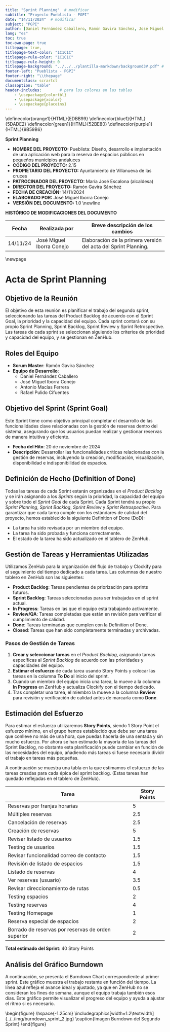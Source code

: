 ```yaml
---
title: "Sprint Planning"  # modificar
subtitle: "Proyecto Pueblista - PGPI"
date: "14/11/2024"  # modificar
subject: "PGPI"
author: [Daniel Fernández Caballero, Ramón Gavira Sánchez, José Miguel Iborra Conejo, Antonio Macías Ferrera, Rafael Pulido Cifuentes]
lang: "es"
toc: true
toc-own-page: true
titlepage: true,
titlepage-text-color: "1C1C1C"
titlepage-rule-color: "1C1C1C"
titlepage-rule-height: 0
titlepage-background: "../../../plantilla-markdown/background3V.pdf" # modificar si el doc es horizontal
footer-left: "Pueblista - PGPI"
footer-right: "\\thepage"
documentclass: scrartcl
classoption: "table"        
header-includes:        # para los colores en las tablas
    - \usepackage{colortbl}
    - \usepackage{xcolor}
    - \usepackage{placeins}
---
```

\definecolor{orange1}{HTML}{EDBB99}
\definecolor{blue1}{HTML}{5DADE2}
\definecolor{green1}{HTML}{52BE80}
\definecolor{purple1}{HTML}{9B59B6}

**Sprint Planning**

- **NOMBRE DEL PROYECTO:** Pueblista: Diseño, desarrollo e implantación de una aplicación web para la reserva de espacios públicos en pequeños municipios andaluces 
- **CÓDIGO DEL PROYECTO:** 2.15
- **PROPIETARIO DEL PROYECTO:** Ayuntamiento de Villanueva de las cruces
- **PATROCINADOR DEL PROYECTO:** María José Escalona (alcaldesa)
- **DIRECTOR DEL PROYECTO:** Ramón Gavira Sánchez
- **FECHA DE CREACIÓN:** 14/11/2024
- **ELABORADO POR:** José Miguel Iborra Conejo
- **VERSIÓN DEL DOCUMENTO:** 1.0
 \newline

**HISTÓRICO DE MODIFICACIONES DEL DOCUMENTO** 

| Fecha       | Realizada por | Breve descripción de los cambios |
|-------------|---------------|----------------------------------|
|14/11/24     | José Miguel Iborra Conejo     | Elaboración de la primera versión del acta del Sprint Planning. |

\newpage

# Acta de Sprint Planning

## Objetivo de la Reunión

El objetivo de esta reunión es planificar el trabajo del segundo sprint, seleccionando las tareas del Product Backlog de acuerdo con el Sprint Goal, la prioridad y la capacidad del equipo. Cada sprint contará con su propio Sprint Planning, Sprint Backlog, Sprint Review y Sprint Retrospective. Las tareas de cada sprint se seleccionan siguiendo los criterios de prioridad y capacidad del equipo, y se gestionan en ZenHub.

## Roles del Equipo

- **Scrum Master**: Ramón Gavira Sánchez
- **Equipo de Desarrollo**:
  - Daniel Fernández Caballero
  - José Miguel Iborra Conejo
  - Antonio Macías Ferrera
  - Rafael Pulido Cifuentes

## Objetivo del Sprint (Sprint Goal)

Este Sprint tiene como objetivo principal completar el desarrollo de las funcionalidades clave relacionadas con la gestión de reservas dentro del sistema, asegurando que los usuarios puedan realizar y gestionar reservas de manera intuitiva y eficiente.

- **Fecha del Hito**: 20 de noviembre de 2024  
- **Descripción**: Desarrollar las funcionalidades críticas relacionadas con la gestión de reservas, incluyendo la creación, modificación, visualización, disponibilidad e indisponibilidad de espacios.

## Definición de Hecho (Definition of Done)

Todas las tareas de cada Sprint estarán organizadas en el *Product Backlog* y se irán asignando a los *Sprints* según la prioridad, la capacidad del equipo y sobre todo el *Sprint Goal* de cada Sprint. Cada Sprint tendrá su propio *Sprint Planning*, *Sprint Backlog*, *Sprint Review* y *Sprint Retrospective*. Para garantizar que cada tarea cumple con los estándares de calidad del proyecto, hemos establecido la siguiente Definition of Done (DoD):

- La tarea ha sido revisada por un miembro del equipo.
- La tarea ha sido probada y funciona correctamente.
- El estado de la tarea ha sido actualizado en el tablero de ZenHub.

## Gestión de Tareas y Herramientas Utilizadas

Utilizamos ZenHub para la organización del flujo de trabajo y Clockify para el seguimiento del tiempo dedicado a cada tarea. Las columnas de nuestro tablero en ZenHub son las siguientes:

- **Product Backlog**: Tareas pendientes de priorización para sprints futuros.
- **Sprint Backlog**: Tareas seleccionadas para ser trabajadas en el sprint actual.
- **In Progress**: Tareas en las que el equipo está trabajando activamente.
- **Review/QA**: Tareas completadas que están en revisión para verificar el cumplimiento de calidad.
- **Done**: Tareas terminadas que cumplen con la Definition of Done.
- **Closed**: Tareas que han sido completamente terminadas y archivadas.

### Pasos de Gestión de Tareas

1. **Crear y seleccionar tareas** en el *Product Backlog*, asignando tareas específicas al *Sprint Backlog* de acuerdo con las prioridades y capacidades del equipo.
2. **Estimar el esfuerzo** de cada tarea usando Story Points y colocar las tareas en la columna **To Do** al inicio del sprint.
3. Cuando un miembro del equipo inicia una tarea, la mueve a la columna **In Progress** en ZenHub y actualiza Clockify con el tiempo dedicado.
4. Tras completar una tarea, el miembro la mueve a la columna **Review** para revisión y verificación de calidad antes de marcarla como **Done**.

## Estimación del Esfuerzo

Para estimar el esfuerzo utilizaremos **Story Points**, siendo 1 Story Point el esfuerzo mínimo, en el grupo hemos establecido que debe ser una tarea que conlleve no más de una hora, que puedas hacerla de una sentada y sin mucho esfuerzo. Por ahora se han estimado la mayoría de las tareas del Sprint Backlog, no obstante esta planificación puede cambiar en función de las necesidades del equipo, añadiendo más tareas si fuese necesario dividir el trabajo en tareas más pequeñas.

A continuación se muestra una tabla en la que estimamos el esfuerzo de las tareas creadas para cada épica del sprint backlog. (Estas tareas han quedado reflejadas en el tablero de ZenHub).

| Tarea                                             | Story Points |
|---------------------------------------------------|--------------|
| Reservas por franjas horarias                     | 5            |
| Múltiples reservas                                | 2.5          |
| Cancelación de reservas                           | 2.5          |
| Creación de reservas                              | 5            |
| Revisar listado de usuarios                       | 1.5          |
| Testing de usuarios                               | 1.5          |
| Revisar funcionalidad correo de contacto          | 1.5          |
| Revisión de listado de espacios                   | 1.5          |
| Listado de reservas                               | 4            |
| Ver reservas (usuario)                            | 3.5          |
| Revisar direccionamiento de rutas                 | 0.5          |
| Testing espacios                                  | 2            |
| Testing reservas                                  | 4            |
| Testing Homepage                                  | 1            |
| Reserva especial de espacios                      | 2            |
| Borrado de reservas por reservas de orden superior| 2            |


**Total estimado del Sprint**: 40 Story Points

## Análisis del Gráfico Burndown

A continuación, se presenta el Burndown Chart correspondiente al primer sprint. Este gráfico muestra el trabajo restante en función del tiempo. La línea azul refleja el avance ideal y ajustado, ya que en ZenHub no se consideran los fines de semana, aunque el equipo trabaja también esos días. Este gráfico permite visualizar el progreso del equipo y ayuda a ajustar el ritmo si es necesario.

\begin{figure}
\hspace{-1.25cm}
\includegraphics[width=1.2\textwidth]{../../img/burndown_sprint_2.jpg}
\caption{Imagen Burndown del Segundo Sprint}
\end{figure}
